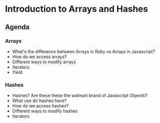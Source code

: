 # Introduction to Arrays and Hashes

## Agenda

### Arrays
* What's the difference between Arrays in Ruby vs Arrays in Javascript?
* How do we access arrays?
* Different ways to modify arrays
* Iterators
* Yield

### Hashes
* Hashes? Are these these the walmart brand of Javascript Objects?
* What use do hashes have?
* How do we access hashes?
* Different ways to modify hashes
* Iterators